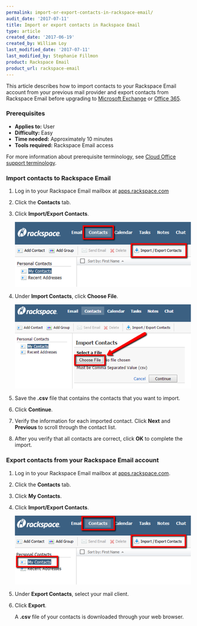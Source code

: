 ```yaml
---
permalink: import-or-export-contacts-in-rackspace-email/
audit_date: '2017-07-11'
title: Import or export contacts in Rackspace Email
type: article
created_date: '2017-06-19'
created_by: William Loy
last_modified_date: '2017-07-11'
last_modified_by: Stephanie Fillmon
product: Rackspace Email
product_url: rackspace-email
---
```


This article describes how to import contacts to your Rackspace Email account from your previous mail provider and export contacts from Rackspace Email before upgrading to [Microsoft Exchange](https://www.rackspace.com/email-hosting) or [Office 365](https://www.rackspace.com/email-hosting).

### Prerequisites

- **Applies to:** User
- **Difficulty:** Easy
- **Time needed:** Approximately 10 minutes
- **Tools required:** Rackspace Email access

For more information about prerequisite terminology, see [Cloud Office support terminology](/support/how-to/cloud-office-support-terminology/).

### Import contacts to Rackspace Email

1. Log in to your Rackspace Email mailbox at [apps.rackspace.com](https://apps.rackspace.com/index.php)
2. Click the **Contacts** tab.
3. Click **Import/Export Contacts**.

   ![](ImportContactsRSE1.png)

4. Under **Import Contacts**, click **Choose File**.

   ![](ImportContactsRSE2.png)

5. Save the **.csv** file that contains the contacts that you want to import.
6. Click **Continue**.
6. Verify the information for each imported contact. Click **Next** and **Previous** to scroll through the contact list.
7. After you verify that all contacts are correct, click **OK** to complete the import.

### Export contacts from your Rackspace Email account

1. Log in to your Rackspace Email mailbox at [apps.rackspace.com](https://apps.rackspace.com/index.php).
2. Click the **Contacts** tab.
3. Click **My Contacts**.
4. Click **Import/Export Contacts**.

   ![](ExportContactsRSE.png)

5. Under **Export Contacts**, select your mail client.
6. Click **Export**.

   A **.csv** file of your contacts is downloaded through your web browser.
